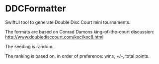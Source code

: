 # DDCFormatter
SwiftUI tool to generate Double Disc Court mini tournaments.

The formats are based on Conrad Damons king-of-the-court discussion: http://www.doubledisccourt.com/koc/koc8.html

The seeding is random.

The ranking is based on, in order of preference: wins, +/-, total points.
